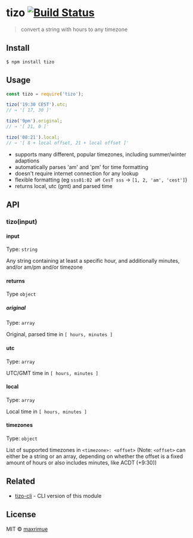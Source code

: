 # tizo [![Build Status](https://travis-ci.org/maxrimue/tizo.svg?branch=master)](https://travis-ci.org/maxrimue/tizo)

> convert a string with hours to any timezone

## Install

```
$ npm install tizo
```

## Usage

```js
const tizo = require('tizo');

tizo('19:30 CEST').utc;
// → '[ 17, 30 ]'

tizo('9pm').original;
// → '[ 21, 0 ]'

tizo('08:21').local;
// → '[ 8 + local offset, 21 + local offset ]'
```

* supports many different, popular timezones, including summer/winter adaptions
* automatically parses 'am' and 'pm' for time formatting
* doesn't require internet connection for any lookup
* flexible formatting (eg `sss01:02 aM CesT sss` → `[1, 2, 'am', 'cest']`)
* returns local, utc (gmt) and parsed time

## API

### tizo(input)

#### input

Type: `string`

Any string containing at least a specific hour, and additionally minutes, and/or am/pm and/or timezone

#### returns

Type `object`

##### original

Type: `array`

Original, parsed time in `[ hours, minutes ]`

#### utc

Type: `array`

UTC/GMT time in `[ hours, minutes ]`

#### local

Type: `array`

Local time in `[ hours, minutes ]`

#### timezones

Type: `object`

List of supported timezones in `<timezone>: <offset>`
(Note: `<offset>` can either be a string or an array, depending on whether the offset is a fixed amount of hours or also includes minutes, like ACDT (+9:30))

## Related

* [tizo-cli](https://github.com/maxrimue/tizo-cli) - CLI version of this module

## License

MIT © [maxrimue](http://github.com/maxrimue)
